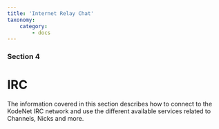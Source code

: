 ```yaml
---
title: 'Internet Relay Chat'
taxonomy:
    category:
        - docs
---
```


### Section 4
# IRC

The information covered in this section describes how to connect to the KodeNet IRC network and use the different available services related to Channels, Nicks and more.
